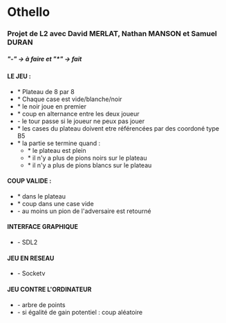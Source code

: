 <DOCTYPE html>
  <head>
  </head>
  <body>
    <h1>Othello</h1>
    <h3>Projet de L2 avec David MERLAT, Nathan MANSON et Samuel DURAN</h3>
    <h5>"-" -> à faire et "*" -> fait</h5>
    <h4>LE JEU :</h4>
    <ul>
      <li>* Plateau de 8 par 8</li>
      <li>* Chaque case est vide/blanche/noir</li>
      <li>* le noir joue en premier</li>
      <li>* coup en alternance entre les deux joueur</li>
      <li>- le tour passe si le joueur ne peux pas jouer</li>
      <li>* les cases du plateau doivent etre référencées par des coordoné type B5</li>
      <li>* la partie se termine quand :
        <ul>
          <li>* le plateau est plein</li>
          <li>* il n'y a plus de pions noirs sur le plateau</li>
          <li>* il n'y a plus de pions blancs sur le plateau</li>
        </ul>
      </li>
    </ul>
    <h4>COUP VALIDE :</h4>
    <ul>
      <li>* dans le plateau</li>
      <li>* coup dans une case vide</li>
      <li>- au moins un pion de l'adversaire est retourné</li>
    </ul>
    <h4>INTERFACE GRAPHIQUE</h4>
    <ul>
      <li>- SDL2</li>
    </ul>
    <h4>JEU EN RESEAU</h4>
    <ul>
      <li>- Socketv</li>
    </ul>
    <h4>JEU CONTRE L'ORDINATEUR</h4>
    <ul>
      <li>- arbre de points</li>
      <li>- si égalité de gain potentiel : coup aléatoire</li>
    </ul>
  </body>
</html>
